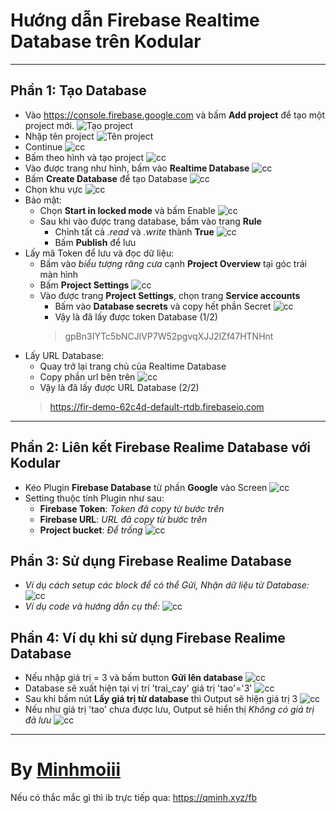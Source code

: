 # Hướng dẫn Firebase Realtime Database trên Kodular
--------------
## Phần 1: Tạo Database
- Vào https://console.firebase.google.com và bấm **Add project** để tạo một project mới.
![Tạo project](firebase/Capture.PNG)
- Nhập tên project
![Tên project](firebase/Capture1.PNG)
- Continue
![cc](firebase/Capture2.PNG)
- Bấm theo hình và tạo project
![cc](firebase/Capture3.PNG)
- Vào được trang như hình, bấm vào **Realtime Database**
![cc](firebase/Capture4.PNG)
- Bấm **Create Database** để tạo Database
![cc](firebase/Capture5.PNG)
- Chọn khu vực
![cc](firebase/Capture6.PNG)
- Bảo mật:
  - Chọn **Start in locked mode** và bấm Enable
![cc](firebase/Capture7.PNG)
  - Sau khi vào được trang database, bấm vào trang **Rule**
    - Chỉnh tất cả *.read* và *.write* thành **True**
![cc](firebase/Capture8.PNG)
    - Bấm **Publish** để lưu
- Lấy mã Token để lưu và đọc dữ liệu:
  - Bấm vào *biểu tượng răng cưa* cạnh **Project Overview** tại góc trái màn hình
  - Bấm **Project Settings**
![cc](firebase/Capture9.PNG)
  - Vào được trang **Project Settings**, chọn trang **Service accounts**
    - Bấm vào **Database secrets** và copy hết phần Secret
![cc](firebase/Capture23.PNG)
    - Vậy là đã lấy được token Database (1/2)
    > gpBn3IYTc5bNCJlVP7W52pgvqXJJ2lZf47HTNHnt
- Lấy URL Database:
  - Quay trở lại trang chủ của Realtime Database
  - Copy phần url bên trên
![cc](firebase/Capture16.PNG)
  - Vậy là đã lấy được URL Database (2/2)
  > https://fir-demo-62c4d-default-rtdb.firebaseio.com
****

## Phần 2: Liên kết Firebase Realime Database với Kodular
- Kéo Plugin **Firebase Database** từ phần **Google** vào Screen
![cc](firebase/Capture14.PNG)
- Setting thuộc tính Plugin như sau:
  - **Firebase Token**: *Token đã copy từ bước trên*
  - **Firebase URL**: *URL đã copy từ bước trên*
  - **Project bucket**: *Để trống*
  ![cc](firebase/Capture24.PNG)

## Phần 3: Sử dụng Firebase Realime Database
- *Ví dụ cách setup các block để có thể Gửi, Nhận dữ liệu từ Database:*
![cc](firebase/Capture17.PNG)
- *Ví dụ code và hướng dẫn cụ thể:*
![cc](firebase/Capture18.PNG)

## Phần 4: Ví dụ khi sử dụng Firebase Realime Database
- Nếu nhập giá trị = 3 và bấm button **Gửi lên database**
![cc](firebase/Capture19.PNG)
- Database sẽ xuất hiện tại vị trí 'trai_cay' giá trị 'tao'='3' 
![cc](firebase/Capture20.PNG)
- Sau khi bấm nút **Lấy giá trị từ database** thì Output sẽ hiện giá trị 3
![cc](firebase/Capture21.PNG)
- Nếu như giá trị 'tao' chưa được lưu, Output sẽ hiển thị *Không có giá trị đã lưu*
![cc](firebase/Capture22.PNG)

***
# By [Minhmoiii](https://qminh.xyz/fb)
Nếu có thắc mắc gì thì ib trực tiếp qua: https://qminh.xyz/fb
